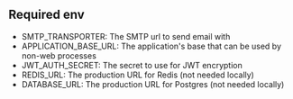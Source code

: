 ## Required env

* SMTP_TRANSPORTER: The SMTP url to send email with
* APPLICATION_BASE_URL: The application's base that can be used by non-web processes
* JWT_AUTH_SECRET: The secret to use for JWT encryption
* REDIS_URL: The production URL for Redis (not needed locally)
* DATABASE_URL: The production URL for Postgres (not needed locally)